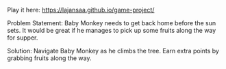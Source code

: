 Play it here: https://lajansaa.github.io/game-project/

Problem Statement:
Baby Monkey needs to get back home before the sun sets. It would be great if he manages to pick up some fruits along the way for supper.

Solution:
Navigate Baby Monkey as he climbs the tree. Earn extra points by grabbing fruits along the way. 

